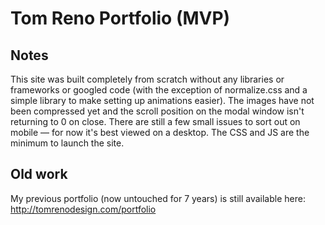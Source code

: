 # Tom Reno Portfolio (MVP)

## Notes

This site was built completely from scratch without any libraries or frameworks or googled code (with the exception of normalize.css and a simple library to make setting up animations easier). The images have not been compressed yet and the scroll position on the modal window isn't returning to 0 on close. There are still a few small issues to sort out on mobile — for now it's best viewed on a desktop. The CSS and JS are the minimum to launch the site. 

## Old work

My previous portfolio (now untouched for 7 years) is still available here: http://tomrenodesign.com/portfolio